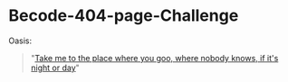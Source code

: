# Becode-404-page-Challenge

Oasis:
>"[Take me to the place where you goo, where nobody knows, if it's night or day](https://lap-hoang24.github.io/Becode-404-page-Challenge/)"
